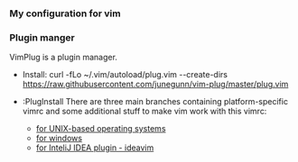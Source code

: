 ### My configuration for vim
### Plugin manger
VimPlug is a plugin manager.
* Install: curl -fLo ~/.vim/autoload/plug.vim --create-dirs \
    https://raw.githubusercontent.com/junegunn/vim-plug/master/plug.vim
    
* :PlugInstall
There are three main branches containing platform-specific vimrc and some additional stuff to make vim work with this vimrc:
  * [for UNIX-based operating systems](https://github.com/ArtyomPanfutov/vimrc/tree/unix)
  * [for windows](https://github.com/ArtyomPanfutov/vimrc/tree/windows)
  * [for InteliJ IDEA plugin - ideavim](https://github.com/ArtyomPanfutov/vimrc/tree/intellij-idea)
